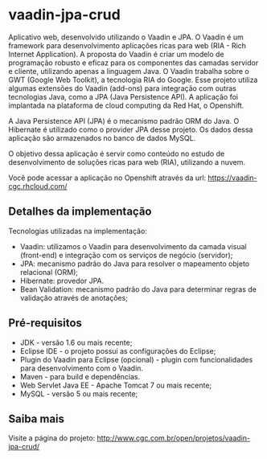 vaadin-jpa-crud
===============

Aplicativo web, desenvolvido utilizando o Vaadin e JPA. O Vaadin é um framework para desenvolvimento aplicações ricas para web (RIA - Rich Internet Application). A proposta do Vaadin é criar um modelo de programação robusto e eficaz para os componentes das camadas servidor e cliente, utilizando apenas a linguagem Java. O Vaadin trabalha sobre o GWT (Google Web Toolkit), a tecnologia RIA do Google.
Esse projeto utiliza algumas extensões do Vaadin (add-ons) para integração com outras tecnologias Java, como a JPA (Java Persistence API). A aplicação foi implantada na plataforma de cloud computing da Red Hat, o Openshift. 

A Java Persistence API (JPA) é o mecanismo padrão ORM do Java. O Hibernate é utilizado como o provider JPA desse projeto. Os dados dessa aplicação são armazenados no banco de dados MySQL.

O objetivo dessa aplicação é servir como conteúdo no estudo de desenvolvimento de soluções ricas para web (RIA), utilizando a nuvem.

Você pode acessar a aplicação no Openshift através da url: https://vaadin-cgc.rhcloud.com/

Detalhes da implementação
-------
Tecnologias utilizadas na implementação:
* Vaadin: utilizamos o Vaadin para desenvolvimento da camada visual (front-end) e integração com os serviços de negócio (servidor);
* JPA: mecanismo padrão do Java para resolver o mapeamento objeto relacional (ORM);
* Hibernate: provedor JPA.
* Bean Validation: mecanismo padrão do Java para determinar regras de validação através de anotações;

Pré-requisitos
-------
* JDK - versão 1.6 ou mais recente;
* Eclipse IDE - o projeto possui as configurações do Eclipse;
* Plugin do Vaadin para Eclipse (opcional) - plugin com funcionalidades para desenvolvimento com o Vaadin.
* Maven - para build e dependências.
* Web Servlet Java EE - Apache Tomcat 7 ou mais recente;
* MySQL - versão 5 ou mais recente;

Saiba mais
-------
Visite a página do projeto:
http://www.cgc.com.br/open/projetos/vaadin-jpa-crud/

